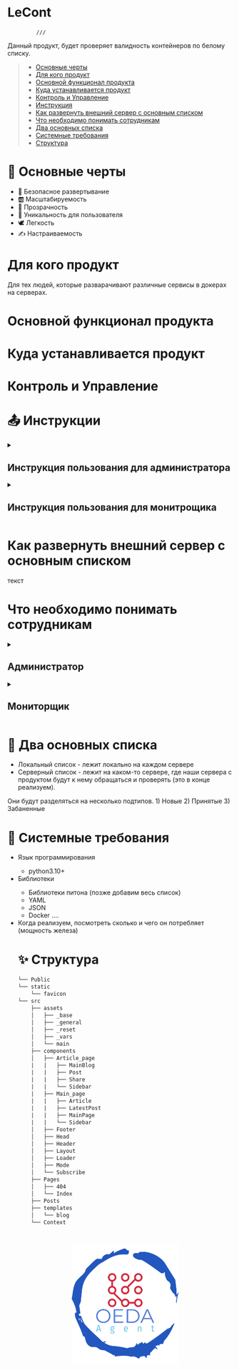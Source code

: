 

# LeCont
             ///          
Данный продукт, будет проверяет валидность контейнеров по белому списку. 

> - [Основные черты](#Основныечерты)
> - [Для кого продукт](#Для_кого_продукт)
> - [Основной функционал продукта](#Основной_функционал_продукта)
> - [Куда устанавливается продукт](#Куда_устанавливается_продукт)
> - [Контроль и Управление](#Контроль_и_Управление)
> - [Инструкция](#Инструкция)
> - [Как развернуть внешний сервер с основным списком](#Как_развернуть_внешний_сервер_с_основным_списком)
> - [Что необходимо понимать сотрудникам](#Что_необходимо_понимать_сотрудникам)
> - [Два основных списка](#Два_основных_списка)
> - [Системные требования](#Системные_требования)
> - [Структура](#Структура)


<a name="Основныечерты"></a>
<h1>📌 Основные черты</h1>
<ul>
  <li>🌈 Безопасное развертывание</li>
  <li>🆎 Масштабируемость</li>
  <li>💠 Прозрачность</li>
  <li>🤠 Уникальность для пользователя</li>
  <li>🕊 Легкость</li>
  <li>✍️ Настраиваемость</li>
</ul>

<a name="Для_кого_продукт"></a>
<h1>Для кого продукт</h1>
Для тех людей, которые разварачивают различные сервисы в докерах на серверах. 

<a name="Основной_функционал_продукта"></a>
<h1>Основной функционал продукта</h1>

<a name="Куда_устанавливается_продукт"></a>
<h1>Куда устанавливается продукт</h1>

<a name="Контроль_и_Управление"></a>
<h1>Контроль и Управление</h1>

<a name="Инструкция"></a>
<h1>📤 Инструкции</h1>
<details>
<br/><br/>
<summary><h2>Инструкция пользования для администратора</h2></summary>
   Настраивает и подключает продукт, добавляет легетвиные контенеры в списки; + имеет доступ к глобальным спискам. 
</details>

<details>
<br/><br/>
<summary><h2>Инструкция пользования для монитрощика</h2></summary>
  Отслеживает работу контейнеров и распределение контейнеров по локальном спискам; + имеет доступ к локальным спискам. 
</details>

<a name="Как_развернуть_внешний_сервер_с_основным_списком"></a>
<h1>Как развернуть внешний сервер с основным списком</h1>
текст

<a name="Что_необходимо_понимать_сотрудникам"></a>
<h1>Что необходимо понимать сотрудникам</h1>
<details>
<br/><br/>
<summary><h2>Администратор </h2></summary>
   Как развернуть и настроить продукт
</details>

<details>
<br/><br/>
<summary><h2>Мониторщик</h2></summary>
  Интрфейс; кто за что отвечает; атрибуты; как реагировать на создание и удаление контейнеров. 
</details>

<a name="Два_основных_списка"></a>
<h1>🚀 Два основных списка</h1>
<ul>
  <li>Локальный список - лежит локально на каждом сервере </li>
  <li>Серверный список - лежит на каком-то сервере, где наши сервера с продуктом будут к нему обращаться и проверять (это в конце реализуем).</li>
</ul>
Они будут разделяться на несколько подтипов. 1) Новые 2) Принятые 3) Забаненные

<a name="Системные_требования"></a>
<h1>🧩 Системные требования</h1>
<ul>
  <li>Язык программирования </li>
    <ul>
      <li>python3.10+</li></li>
    </ul>
  <li>Библиотеки </li>
    <ul>
      <li>Библиотеки питона (позже добавим весь список)</li> 
      <li>YAML </li>
      <li>JSON </li>
      <li>Docker ....</li>
    </ul>
  <li>Когда реализуем, посмотреть сколько и чего он потребляет (мощность железа) </li>

<a name="Структура"></a>
<h1>✨ Структура</h1>

```
└── Public
└── static
    └── favicon
└── src
    ├── assets
    │   ├── _base
    │   ├── _general
    │   ├── _reset
    │   ├── _vars
    │   └── main
    ├── components
    │   ├── Article_page
    |   |   ├── MainBlog
    |   |   ├── Post
    |   |   ├── Share
    |   |   └── Sidebar
    |   ├── Main_page
    |   |   ├── Article
    |   |   ├── LatestPost
    |   |   ├── MainPage
    |   |   └── Sidebar
    │   ├── Footer
    │   ├── Head
    │   ├── Header
    │   ├── Layout
    │   ├── Loader
    │   ├── Mode
    │   └── Subscribe
    ├── Pages
    │   ├── 404
    │   └── Index
    ├── Posts
    ├── templates
    │   └── blog
    └── Context

```
<h1 align="center">
  <a href="https://docusaurus.io">
    <img width="50%" src="https://github.com/Vordazing/Agent-OEDA/blob/main/logotype.png" />
  </a>
</h1>
